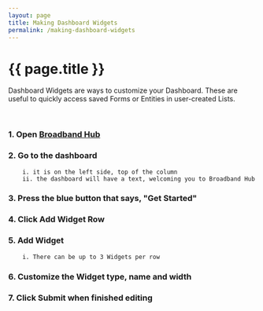 ```yaml
---
layout: page
title: Making Dashboard Widgets
permalink: /making-dashboard-widgets
---
```


# {{ page.title }}
Dashboard Widgets are ways to customize your Dashboard. These are useful to quickly access saved Forms or Entities in user-created Lists.

<br>

### 1. Open [Broadband Hub](https://app.broadbandhub.us/dashboard)

### 2. Go to the dashboard
        i. it is on the left side, top of the column
        ii. the dashboard will have a text, welcoming you to Broadband Hub

### 3. Press the blue button that says, **"Get Started"**

### 4. Click **Add Widget Row**
### 5. Add Widget
        i. There can be up to 3 Widgets per row

### 6. Customize the Widget type, name and width

### 7. Click Submit when finished editing
